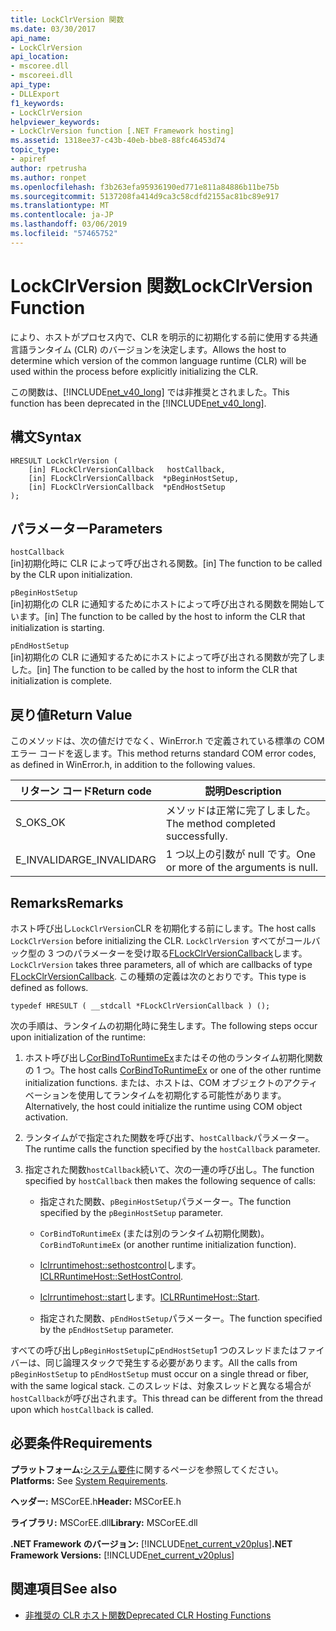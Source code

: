 ```yaml
---
title: LockClrVersion 関数
ms.date: 03/30/2017
api_name:
- LockClrVersion
api_location:
- mscoree.dll
- mscoreei.dll
api_type:
- DLLExport
f1_keywords:
- LockClrVersion
helpviewer_keywords:
- LockClrVersion function [.NET Framework hosting]
ms.assetid: 1318ee37-c43b-40eb-bbe8-88fc46453d74
topic_type:
- apiref
author: rpetrusha
ms.author: ronpet
ms.openlocfilehash: f3b263efa95936190ed771e811a84886b11be75b
ms.sourcegitcommit: 5137208fa414d9ca3c58cdfd2155ac81bc89e917
ms.translationtype: MT
ms.contentlocale: ja-JP
ms.lasthandoff: 03/06/2019
ms.locfileid: "57465752"
---
```

# <a name="lockclrversion-function"></a><span data-ttu-id="7ab6d-102">LockClrVersion 関数</span><span class="sxs-lookup"><span data-stu-id="7ab6d-102">LockClrVersion Function</span></span>
<span data-ttu-id="7ab6d-103">により、ホストがプロセス内で、CLR を明示的に初期化する前に使用する共通言語ランタイム (CLR) のバージョンを決定します。</span><span class="sxs-lookup"><span data-stu-id="7ab6d-103">Allows the host to determine which version of the common language runtime (CLR) will be used within the process before explicitly initializing the CLR.</span></span>  
  
 <span data-ttu-id="7ab6d-104">この関数は、[!INCLUDE[net_v40_long](../../../../includes/net-v40-long-md.md)] では非推奨とされました。</span><span class="sxs-lookup"><span data-stu-id="7ab6d-104">This function has been deprecated in the [!INCLUDE[net_v40_long](../../../../includes/net-v40-long-md.md)].</span></span>  
  
## <a name="syntax"></a><span data-ttu-id="7ab6d-105">構文</span><span class="sxs-lookup"><span data-stu-id="7ab6d-105">Syntax</span></span>  
  
```  
HRESULT LockClrVersion (  
    [in] FLockClrVersionCallback   hostCallback,  
    [in] FLockClrVersionCallback  *pBeginHostSetup,  
    [in] FLockClrVersionCallback  *pEndHostSetup  
);  
```  
  
## <a name="parameters"></a><span data-ttu-id="7ab6d-106">パラメーター</span><span class="sxs-lookup"><span data-stu-id="7ab6d-106">Parameters</span></span>  
 `hostCallback`  
 <span data-ttu-id="7ab6d-107">[in]初期化時に CLR によって呼び出される関数。</span><span class="sxs-lookup"><span data-stu-id="7ab6d-107">[in] The function to be called by the CLR upon initialization.</span></span>  
  
 `pBeginHostSetup`  
 <span data-ttu-id="7ab6d-108">[in]初期化の CLR に通知するためにホストによって呼び出される関数を開始しています。</span><span class="sxs-lookup"><span data-stu-id="7ab6d-108">[in] The function to be called by the host to inform the CLR that initialization is starting.</span></span>  
  
 `pEndHostSetup`  
 <span data-ttu-id="7ab6d-109">[in]初期化の CLR に通知するためにホストによって呼び出される関数が完了しました。</span><span class="sxs-lookup"><span data-stu-id="7ab6d-109">[in] The function to be called by the host to inform the CLR that initialization is complete.</span></span>  
  
## <a name="return-value"></a><span data-ttu-id="7ab6d-110">戻り値</span><span class="sxs-lookup"><span data-stu-id="7ab6d-110">Return Value</span></span>  
 <span data-ttu-id="7ab6d-111">このメソッドは、次の値だけでなく、WinError.h で定義されている標準の COM エラー コードを返します。</span><span class="sxs-lookup"><span data-stu-id="7ab6d-111">This method returns standard COM error codes, as defined in WinError.h, in addition to the following values.</span></span>  
  
|<span data-ttu-id="7ab6d-112">リターン コード</span><span class="sxs-lookup"><span data-stu-id="7ab6d-112">Return code</span></span>|<span data-ttu-id="7ab6d-113">説明</span><span class="sxs-lookup"><span data-stu-id="7ab6d-113">Description</span></span>|  
|-----------------|-----------------|  
|<span data-ttu-id="7ab6d-114">S_OK</span><span class="sxs-lookup"><span data-stu-id="7ab6d-114">S_OK</span></span>|<span data-ttu-id="7ab6d-115">メソッドは正常に完了しました。</span><span class="sxs-lookup"><span data-stu-id="7ab6d-115">The method completed successfully.</span></span>|  
|<span data-ttu-id="7ab6d-116">E_INVALIDARG</span><span class="sxs-lookup"><span data-stu-id="7ab6d-116">E_INVALIDARG</span></span>|<span data-ttu-id="7ab6d-117">1 つ以上の引数が null です。</span><span class="sxs-lookup"><span data-stu-id="7ab6d-117">One or more of the arguments is null.</span></span>|  
  
## <a name="remarks"></a><span data-ttu-id="7ab6d-118">Remarks</span><span class="sxs-lookup"><span data-stu-id="7ab6d-118">Remarks</span></span>  
 <span data-ttu-id="7ab6d-119">ホスト呼び出し`LockClrVersion`CLR を初期化する前にします。</span><span class="sxs-lookup"><span data-stu-id="7ab6d-119">The host calls `LockClrVersion` before initializing the CLR.</span></span> <span data-ttu-id="7ab6d-120">`LockClrVersion` すべてがコールバック型の 3 つのパラメーターを受け取る[FLockClrVersionCallback](../../../../docs/framework/unmanaged-api/hosting/flockclrversioncallback-function-pointer.md)します。</span><span class="sxs-lookup"><span data-stu-id="7ab6d-120">`LockClrVersion` takes three parameters, all of which are callbacks of type [FLockClrVersionCallback](../../../../docs/framework/unmanaged-api/hosting/flockclrversioncallback-function-pointer.md).</span></span> <span data-ttu-id="7ab6d-121">この種類の定義は次のとおりです。</span><span class="sxs-lookup"><span data-stu-id="7ab6d-121">This type is defined as follows.</span></span>  
  
```  
typedef HRESULT ( __stdcall *FLockClrVersionCallback ) ();  
```  
  
 <span data-ttu-id="7ab6d-122">次の手順は、ランタイムの初期化時に発生します。</span><span class="sxs-lookup"><span data-stu-id="7ab6d-122">The following steps occur upon initialization of the runtime:</span></span>  
  
1.  <span data-ttu-id="7ab6d-123">ホスト呼び出し[CorBindToRuntimeEx](../../../../docs/framework/unmanaged-api/hosting/corbindtoruntimeex-function.md)またはその他のランタイム初期化関数の 1 つ。</span><span class="sxs-lookup"><span data-stu-id="7ab6d-123">The host calls [CorBindToRuntimeEx](../../../../docs/framework/unmanaged-api/hosting/corbindtoruntimeex-function.md) or one of the other runtime initialization functions.</span></span> <span data-ttu-id="7ab6d-124">または、ホストは、COM オブジェクトのアクティベーションを使用してランタイムを初期化する可能性があります。</span><span class="sxs-lookup"><span data-stu-id="7ab6d-124">Alternatively, the host could initialize the runtime using COM object activation.</span></span>  
  
2.  <span data-ttu-id="7ab6d-125">ランタイムがで指定された関数を呼び出す、`hostCallback`パラメーター。</span><span class="sxs-lookup"><span data-stu-id="7ab6d-125">The runtime calls the function specified by the `hostCallback` parameter.</span></span>  
  
3.  <span data-ttu-id="7ab6d-126">指定された関数`hostCallback`続いて、次の一連の呼び出し。</span><span class="sxs-lookup"><span data-stu-id="7ab6d-126">The function specified by `hostCallback` then makes the following sequence of calls:</span></span>  
  
    -   <span data-ttu-id="7ab6d-127">指定された関数、`pBeginHostSetup`パラメーター。</span><span class="sxs-lookup"><span data-stu-id="7ab6d-127">The function specified by the `pBeginHostSetup` parameter.</span></span>  
  
    -   <span data-ttu-id="7ab6d-128">`CorBindToRuntimeEx` (または別のランタイム初期化関数)。</span><span class="sxs-lookup"><span data-stu-id="7ab6d-128">`CorBindToRuntimeEx` (or another runtime initialization function).</span></span>  
  
    -   <span data-ttu-id="7ab6d-129">[Iclrruntimehost::sethostcontrol](../../../../docs/framework/unmanaged-api/hosting/iclrruntimehost-sethostcontrol-method.md)します。</span><span class="sxs-lookup"><span data-stu-id="7ab6d-129">[ICLRRuntimeHost::SetHostControl](../../../../docs/framework/unmanaged-api/hosting/iclrruntimehost-sethostcontrol-method.md).</span></span>  
  
    -   <span data-ttu-id="7ab6d-130">[Iclrruntimehost::start](../../../../docs/framework/unmanaged-api/hosting/iclrruntimehost-start-method.md)します。</span><span class="sxs-lookup"><span data-stu-id="7ab6d-130">[ICLRRuntimeHost::Start](../../../../docs/framework/unmanaged-api/hosting/iclrruntimehost-start-method.md).</span></span>  
  
    -   <span data-ttu-id="7ab6d-131">指定された関数、`pEndHostSetup`パラメーター。</span><span class="sxs-lookup"><span data-stu-id="7ab6d-131">The function specified by the `pEndHostSetup` parameter.</span></span>  
  
 <span data-ttu-id="7ab6d-132">すべての呼び出し`pBeginHostSetup`に`pEndHostSetup`1 つのスレッドまたはファイバーは、同じ論理スタックで発生する必要があります。</span><span class="sxs-lookup"><span data-stu-id="7ab6d-132">All the calls from `pBeginHostSetup` to `pEndHostSetup` must occur on a single thread or fiber, with the same logical stack.</span></span> <span data-ttu-id="7ab6d-133">このスレッドは、対象スレッドと異なる場合が`hostCallback`が呼び出されます。</span><span class="sxs-lookup"><span data-stu-id="7ab6d-133">This thread can be different from the thread upon which `hostCallback` is called.</span></span>  
  
## <a name="requirements"></a><span data-ttu-id="7ab6d-134">必要条件</span><span class="sxs-lookup"><span data-stu-id="7ab6d-134">Requirements</span></span>  
 <span data-ttu-id="7ab6d-135">**プラットフォーム:**[システム要件](../../../../docs/framework/get-started/system-requirements.md)に関するページを参照してください。</span><span class="sxs-lookup"><span data-stu-id="7ab6d-135">**Platforms:** See [System Requirements](../../../../docs/framework/get-started/system-requirements.md).</span></span>  
  
 <span data-ttu-id="7ab6d-136">**ヘッダー:** MSCorEE.h</span><span class="sxs-lookup"><span data-stu-id="7ab6d-136">**Header:** MSCorEE.h</span></span>  
  
 <span data-ttu-id="7ab6d-137">**ライブラリ:** MSCorEE.dll</span><span class="sxs-lookup"><span data-stu-id="7ab6d-137">**Library:** MSCorEE.dll</span></span>  
  
 <span data-ttu-id="7ab6d-138">**.NET Framework のバージョン:** [!INCLUDE[net_current_v20plus](../../../../includes/net-current-v20plus-md.md)]</span><span class="sxs-lookup"><span data-stu-id="7ab6d-138">**.NET Framework Versions:** [!INCLUDE[net_current_v20plus](../../../../includes/net-current-v20plus-md.md)]</span></span>  
  
## <a name="see-also"></a><span data-ttu-id="7ab6d-139">関連項目</span><span class="sxs-lookup"><span data-stu-id="7ab6d-139">See also</span></span>
- [<span data-ttu-id="7ab6d-140">非推奨の CLR ホスト関数</span><span class="sxs-lookup"><span data-stu-id="7ab6d-140">Deprecated CLR Hosting Functions</span></span>](../../../../docs/framework/unmanaged-api/hosting/deprecated-clr-hosting-functions.md)
